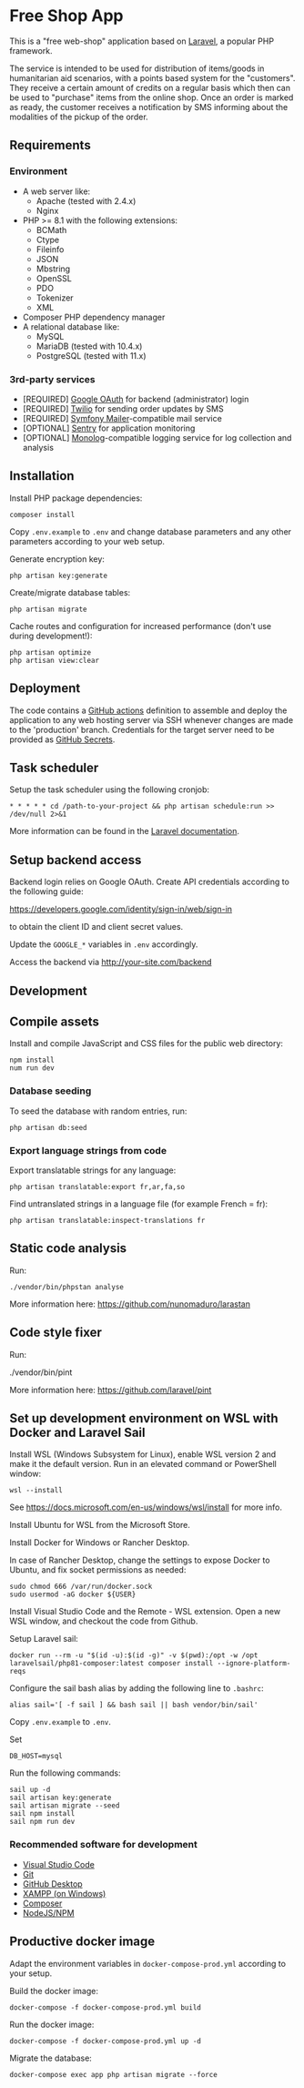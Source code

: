 # Free Shop App

This is a "free  web-shop" application based on [Laravel](https://laravel.com/), a popular PHP framework.

The service is intended to be used for distribution of items/goods in humanitarian aid scenarios, with a points based system for the "customers".
They receive a certain amount of credits on a regular basis which then can be used to "purchase" items from the online shop. Once an order
is marked as ready, the customer receives a notification by SMS informing about the modalities of the pickup of the order.

## Requirements

### Environment

* A web server like:
  * Apache (tested with 2.4.x)
  * Nginx
* PHP >= 8.1 with the following extensions:
  * BCMath
  * Ctype
  * Fileinfo
  * JSON
  * Mbstring
  * OpenSSL
  * PDO
  * Tokenizer
  * XML
* Composer PHP dependency manager
* A relational database like:
  * MySQL
  * MariaDB (tested with 10.4.x)
  * PostgreSQL (tested with 11.x)

### 3rd-party services

* [REQUIRED] [Google OAuth](https://developers.google.com/identity/protocols/oauth2/web-server) for backend (administrator) login
* [REQUIRED] [Twilio](https://www.twilio.com/) for sending order updates by SMS
* [REQUIRED] [Symfony Mailer](https://symfony.com/doc/current/mailer.html)-compatible mail service
* [OPTIONAL] [Sentry](https://sentry.io/welcome/) for application monitoring
* [OPTIONAL] [Monolog](https://github.com/Seldaek/monolog)-compatible logging service for log collection and analysis

## Installation

Install PHP package dependencies:

    composer install

Copy `.env.example` to `.env` and change database parameters and any other parameters according to your web setup.

Generate encryption key:

    php artisan key:generate

Create/migrate database tables:

    php artisan migrate

Cache routes and configuration for increased performance (don't use during development!):

    php artisan optimize
    php artisan view:clear

## Deployment

The code contains a [GitHub actions](https://docs.github.com/en/actions) definition to assemble and deploy the application to any web hosting server via SSH whenever changes are made to the 'production' branch. Credentials for the target server need to be provided as [GitHub Secrets](https://docs.github.com/en/actions/reference/encrypted-secrets).

## Task scheduler

Setup the task scheduler using the following cronjob:

    * * * * * cd /path-to-your-project && php artisan schedule:run >> /dev/null 2>&1

More information can be found in the [Laravel documentation](https://laravel.com/docs/8.x/scheduling#running-the-scheduler).

## Setup backend access

Backend login relies on Google OAuth. Create API credentials according to the following guide:

https://developers.google.com/identity/sign-in/web/sign-in

to obtain the client ID and client secret values.

Update the `GOOGLE_*` variables in `.env` accordingly.

Access the backend via http://your-site.com/backend

## Development

## Compile assets

Install and compile JavaScript and CSS files for the public web directory:

    npm install
    num run dev

### Database seeding

To seed the database with random entries, run:

    php artisan db:seed

### Export language strings from code

Export translatable strings for any language:

    php artisan translatable:export fr,ar,fa,so

Find untranslated strings in a language file (for example French = fr):

    php artisan translatable:inspect-translations fr

## Static code analysis

Run:

    ./vendor/bin/phpstan analyse

More information here: https://github.com/nunomaduro/larastan

## Code style fixer

Run:

   ./vendor/bin/pint

More information here: https://github.com/laravel/pint

## Set up development environment on WSL with Docker and Laravel Sail

Install WSL (Windows Subsystem for Linux), enable WSL version 2 and make it the default version. Run in an elevated command or PowerShell window:

    wsl --install

See https://docs.microsoft.com/en-us/windows/wsl/install for more info.

Install Ubuntu for WSL from the Microsoft Store.

Install Docker for Windows or Rancher Desktop.

In case of Rancher Desktop, change the settings to expose Docker to Ubuntu, and fix socket permissions as needed:

    sudo chmod 666 /var/run/docker.sock
    sudo usermod -aG docker ${USER}

Install Visual Studio Code and the Remote - WSL extension. Open a new WSL window, and checkout the code from Github.

Setup Laravel sail:

    docker run --rm -u "$(id -u):$(id -g)" -v $(pwd):/opt -w /opt laravelsail/php81-composer:latest composer install --ignore-platform-reqs

Configure the sail bash alias by adding the following line to `.bashrc`:

    alias sail='[ -f sail ] && bash sail || bash vendor/bin/sail'

Copy `.env.example` to `.env`.

Set

    DB_HOST=mysql

Run the following commands:

    sail up -d
    sail artisan key:generate
    sail artisan migrate --seed
    sail npm install
    sail npm run dev

### Recommended software for development

* [Visual Studio Code](https://code.visualstudio.com/)
* [Git](https://git-scm.com/)
* [GitHub Desktop](https://desktop.github.com/)
* [XAMPP (on Windows)](https://www.apachefriends.org/)
* [Composer](https://getcomposer.org/)
* [NodeJS/NPM](https://nodejs.org/)


## Productive docker image

Adapt the environment variables in `docker-compose-prod.yml` according to your setup.

Build the docker image:

    docker-compose -f docker-compose-prod.yml build

Run the docker image:

    docker-compose -f docker-compose-prod.yml up -d

Migrate the database:

    docker-compose exec app php artisan migrate --force
